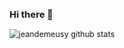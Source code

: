 ### Hi there 👋

![jeandemeusy github stats](https://github-readme-stats.vercel.app/api?username=jeandemeusy&hide_border=true&count_private=true&show_icons=true&include_all_commits=true&bg_color=0D1117&title_color=56A1F7&text_color=8B949E&icon_color=56A1F7&hide=stars)

